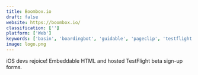 ```yaml
---
title: Boombox.io
draft: false 
website: https://boombox.io/
classification: ['']
platform: ['Web']
keywords: ['basin', 'boardingbot', 'guidable', 'pageclip', 'testflight', 'userguiding', 'axel', 'elformo']
image: logo.png
---
```

iOS devs rejoice! Embeddable HTML and hosted TestFlight beta sign-up forms.